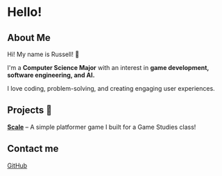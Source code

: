 # Hello!
## About Me
Hi! My name is Russell! 👋

I'm a **Computer Science Major** with an interest in **game development, software engineering, and AI.**

I love coding, problem-solving, and creating engaging user experiences.

## Projects 🚀
**[Scale]()** – A simple platformer game I built for a Game Studies class!

## Contact me
[GitHub](https://github.com/russabejr)
